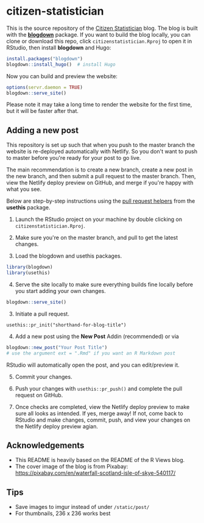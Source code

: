 # citizen-statistician

This is the source repository of the [Citizen Statistician](http://www.citizen-statistician.org/) blog. The blog is built with the [**blogdown**](https://github.com/rstudio/blogdown) package. If you want to build the blog locally, you can clone or download this repo, click `citizenstatistician.Rproj` to open it in RStudio, then install **blogdown** and Hugo:

```r
install.packages("blogdown")
blogdown::install_hugo()  # install Hugo
```

Now you can build and preview the website:

```r
options(servr.daemon = TRUE)
blogdown::serve_site()
```

Please note it may take a long time to render the website for the first time, but it will be faster after that.

## Adding a new post

This repository is set up such that when you push to the master branch the website is re-deployed automatically with Netlify. So you don't want to push to master before you're ready for your post to go live.

The main recommendation is to create a new branch, create a new post in the new branch, and then submit a pull request to the master branch. Then, view the Netlify deploy preview on GitHub, and merge if you're happy with what you see. 

Below are step-by-step instructions using the [pull request helpers](https://usethis.r-lib.org/articles/articles/pr-functions.html) from the **usethis** package.

1. Launch the RStudio project on your machine by double clicking on `citizenstatistician.Rproj`.

2. Make sure you're on the master branch, and pull to get the latest changes.

3. Load the blogdown and usethis packages.

```r
library(blogdown)
library(usethis)
```

4. Serve the site locally to make sure everything builds fine locally before you start adding your own changes.

```r
blogdown::serve_site()
```

3. Initiate a pull request.

```
usethis::pr_init("shorthand-for-blog-title")
```

4. Add a new post using the **New Post** Addin (recommended) or via

```r
blogdown::new_post("Your Post Title")
# use the argument ext = ".Rmd" if you want an R Markdown post
```

RStudio will automatically open the post, and you can edit/preview it.

5. Commit your changes.

6. Push your changes with `usethis::pr_push()` and complete the pull request on GitHub. 

7. Once checks are completed, view the Netlify deploy preview to make sure all looks as intended. If yes, merge away! If not, come back to RStudio and make changes, commit, push, and view your changes on the Netlify deploy preview agian.


##  Acknowledgements

- This README is heavily based on the README of the R Views blog.
- The cover image of the blog is from Pixabay: https://pixabay.com/en/waterfall-scotland-isle-of-skye-540117/

## Tips

- Save images to imgur instead of under `/static/post/`
- For thumbnails, 236 x 236 works best

